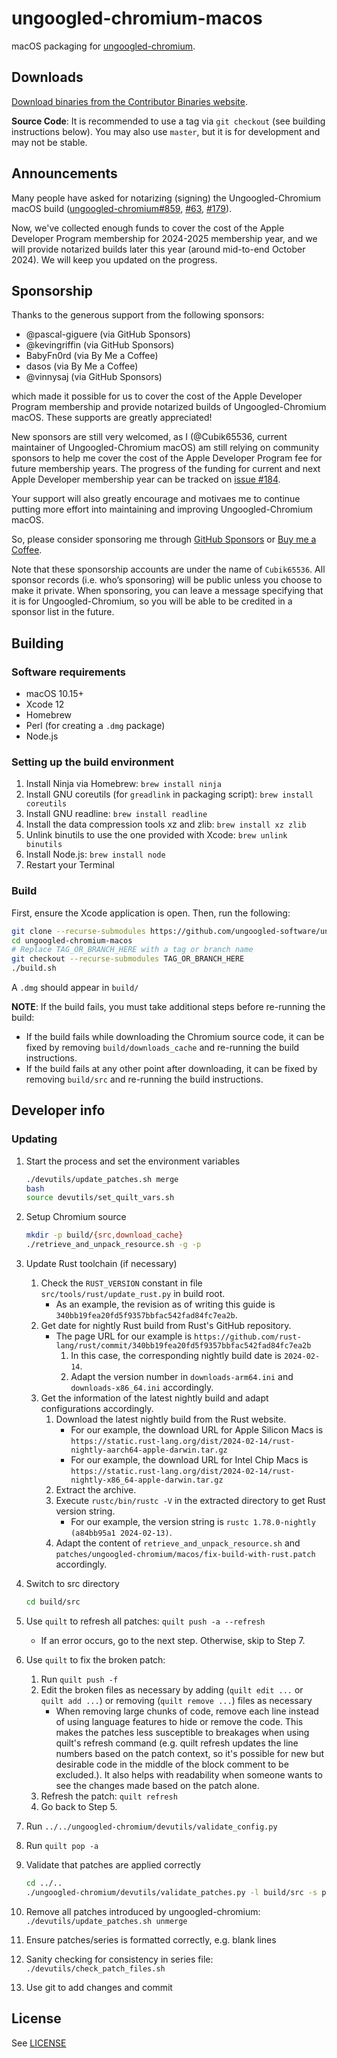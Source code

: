 # ungoogled-chromium-macos

macOS packaging for [ungoogled-chromium](//github.com/Eloston/ungoogled-chromium).

## Downloads

[Download binaries from the Contributor Binaries website](//ungoogled-software.github.io/ungoogled-chromium-binaries/).

**Source Code**: It is recommended to use a tag via `git checkout` (see building instructions below). You may also use `master`, but it is for development and may not be stable.

## Announcements

Many people have asked for notarizing (signing) the Ungoogled-Chromium macOS build ([ungoogled-chromium#859](https://github.com/ungoogled-software/ungoogled-chromium/issues/859), [#63](https://github.com/ungoogled-software/ungoogled-chromium-macos/issues/63), [#179](https://github.com/ungoogled-software/ungoogled-chromium-macos/issues/179)).

Now, we've collected enough funds to cover the cost of the Apple Developer Program membership for 2024-2025 membership year, and we will provide notarized builds later this year (around mid-to-end October 2024). We will keep you updated on the progress.

## Sponsorship

Thanks to the generous support from the following sponsors:

- @pascal-giguere (via GitHub Sponsors)
- @kevingriffin (via GitHub Sponsors)
- BabyFn0rd (via By Me a Coffee)
- dasos (via By Me a Coffee)
- @vinnysaj (via GitHub Sponsors)

which made it possible for us to cover the cost of the Apple Developer Program membership and provide notarized builds of Ungoogled-Chromium macOS. These supports are greatly appreciated!

New sponsors are still very welcomed, as I (@Cubik65536, current maintainer of Ungoogled-Chromium macOS) am still relying on community sponsors to help me cover the cost of the Apple Developer Program fee for future membership years. The progress of the funding for current and next Apple Developer membership year can be tracked on [issue #184](https://github.com/ungoogled-software/ungoogled-chromium-macos/issues/184).

Your support will also greatly encourage and motivaes me to continue putting more effort into maintaining and improving Ungoogled-Chromium macOS.

So, please consider sponsoring me through [GitHub Sponsors](https://github.com/sponsors/Cubik65536) or [Buy me a Coffee](https://buymeacoffee.com/cubik65536).

Note that these sponsorship accounts are under the name of `Cubik65536`. All sponsor records (i.e. who’s sponsoring) will be public unless you choose to make it private. When sponsoring, you can leave a message specifying that it is for Ungoogled-Chromium, so you will be able to be credited in a sponsor list in the future.

## Building

### Software requirements

* macOS 10.15+
* Xcode 12
* Homebrew
* Perl (for creating a `.dmg` package)
* Node.js

### Setting up the build environment

1. Install Ninja via Homebrew: `brew install ninja`
2. Install GNU coreutils (for `greadlink` in packaging script): `brew install coreutils`
3. Install GNU readline: `brew install readline`
4. Install the data compression tools xz and zlib: `brew install xz zlib`
5. Unlink binutils to use the one provided with Xcode: `brew unlink binutils`
6. Install Node.js: `brew install node`
7. Restart your Terminal

### Build

First, ensure the Xcode application is open. Then, run the following:

```sh
git clone --recurse-submodules https://github.com/ungoogled-software/ungoogled-chromium-macos.git
cd ungoogled-chromium-macos
# Replace TAG_OR_BRANCH_HERE with a tag or branch name
git checkout --recurse-submodules TAG_OR_BRANCH_HERE
./build.sh
```

A `.dmg` should appear in `build/`

**NOTE**: If the build fails, you must take additional steps before re-running the build:

* If the build fails while downloading the Chromium source code, it can be fixed by removing `build/downloads_cache` and re-running the build instructions.
* If the build fails at any other point after downloading, it can be fixed by removing `build/src` and re-running the build instructions.

## Developer info

### Updating

1. Start the process and set the environment variables

    ```sh
    ./devutils/update_patches.sh merge
    bash
    source devutils/set_quilt_vars.sh
    ```

2. Setup Chromium source

    ```sh
    mkdir -p build/{src,download_cache}
    ./retrieve_and_unpack_resource.sh -g -p
    ```

3. Update Rust toolchain (if necessary)
    1. Check the `RUST_VERSION` constant in file `src/tools/rust/update_rust.py` in build root.
        * As an example, the revision as of writing this guide is `340bb19fea20fd5f9357bbfac542fad84fc7ea2b`.
    2. Get date for nightly Rust build from Rust's GitHub repository.
        * The page URL for our example is `https://github.com/rust-lang/rust/commit/340bb19fea20fd5f9357bbfac542fad84fc7ea2b`
            1. In this case, the corresponding nightly build date is `2024-02-14`.
            2. Adapt the version number in `downloads-arm64.ini` and `downloads-x86_64.ini` accordingly.
    3. Get the information of the latest nightly build and adapt configurations accordingly.
       1. Download the latest nightly build from the Rust website.
            * For our example, the download URL for Apple Silicon Macs is `https://static.rust-lang.org/dist/2024-02-14/rust-nightly-aarch64-apple-darwin.tar.gz`
            * For our example, the download URL for Intel Chip Macs is `https://static.rust-lang.org/dist/2024-02-14/rust-nightly-x86_64-apple-darwin.tar.gz`
       2. Extract the archive.
       3. Execute `rustc/bin/rustc -V` in the extracted directory to get Rust version string.
            * For our example, the version string is `rustc 1.78.0-nightly (a84bb95a1 2024-02-13)`.
       4. Adapt the content of `retrieve_and_unpack_resource.sh` and `patches/ungoogled-chromium/macos/fix-build-with-rust.patch` accordingly.
4. Switch to src directory

    ```sh
    cd build/src
    ```

5. Use `quilt` to refresh all patches: `quilt push -a --refresh`
   * If an error occurs, go to the next step. Otherwise, skip to Step 7.
6. Use `quilt` to fix the broken patch:
    1. Run `quilt push -f`
    2. Edit the broken files as necessary by adding (`quilt edit ...` or `quilt add ...`) or removing (`quilt remove ...`) files as necessary
        * When removing large chunks of code, remove each line instead of using language features to hide or remove the code. This makes the patches less susceptible to breakages when using quilt's refresh command (e.g. quilt refresh updates the line numbers based on the patch context, so it's possible for new but desirable code in the middle of the block comment to be excluded.). It also helps with readability when someone wants to see the changes made based on the patch alone.
    3. Refresh the patch: `quilt refresh`
    4. Go back to Step 5.
7. Run `../../ungoogled-chromium/devutils/validate_config.py`
8. Run `quilt pop -a`
9. Validate that patches are applied correctly

    ```sh
    cd ../..
    ./ungoogled-chromium/devutils/validate_patches.py -l build/src -s patches/series.merged
    ```

10. Remove all patches introduced by ungoogled-chromium: `./devutils/update_patches.sh unmerge`
11. Ensure patches/series is formatted correctly, e.g. blank lines
12. Sanity checking for consistency in series file: `./devutils/check_patch_files.sh`
13. Use git to add changes and commit

## License

See [LICENSE](LICENSE)
